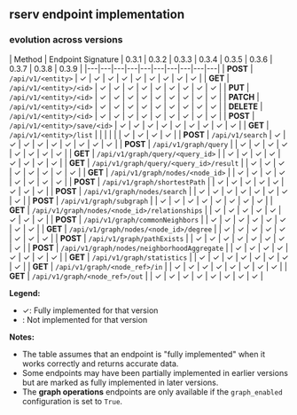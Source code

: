 ## rserv endpoint implementation 
### evolution across versions

| Method | Endpoint Signature | 0.3.1 | 0.3.2 | 0.3.3 | 0.3.4 | 0.3.5 | 0.3.6 | 0.3.7 | 0.3.8 | 0.3.9 |
|---|---|---|---|---|---|---|---|---|---|
| **POST** | `/api/v1/<entity>` | ✓ | ✓ | ✓ | ✓ | ✓ | ✓ | ✓ | ✓ | ✓ |
| **GET** | `/api/v1/<entity>/<id>` | ✓ | ✓ | ✓ | ✓ | ✓ | ✓ | ✓ | ✓ | ✓ |
| **PUT** | `/api/v1/<entity>/<id>` | ✓ | ✓ | ✓ | ✓ | ✓ | ✓ | ✓ | ✓ | ✓ |
| **PATCH** | `/api/v1/<entity>/<id>` | ✓ | ✓ | ✓ | ✓ | ✓ | ✓ | ✓ | ✓ | ✓ |
| **DELETE** | `/api/v1/<entity>/<id>` | ✓ | ✓ | ✓ | ✓ | ✓ | ✓ | ✓ | ✓ | ✓ |
| **POST** | `/api/v1/<entity>/save/<id>` | ✓ | ✓ | ✓ | ✓ | ✓ | ✓ | ✓ | ✓ | ✓ |
| **GET** | `/api/v1/<entity>/list` |  |  |  |  |  | ✓ | ✓ | ✓ | ✓ | 
| **POST** | `/api/v1/search` | ✓ | ✓ | ✓ | ✓ | ✓ | ✓ | ✓ | ✓ | ✓ |
| **POST** | `/api/v1/graph/query` |  | ✓ | ✓ | ✓ | ✓ | ✓ | ✓ | ✓ | ✓ |
| **GET** | `/api/v1/graph/query/<query_id>` |  | ✓ | ✓ | ✓ | ✓ | ✓ | ✓ | ✓ | ✓ |
| **GET** | `/api/v1/graph/query/<query_id>/result` |  | ✓ | ✓ | ✓ | ✓ | ✓ | ✓ | ✓ | ✓ |
| **GET** | `/api/v1/graph/nodes/<node_id>` |  | ✓ | ✓ | ✓ | ✓ | ✓ | ✓ | ✓ | ✓ | 
| **POST** | `/api/v1/graph/shortestPath` |  | ✓ | ✓ | ✓ | ✓ | ✓ | ✓ | ✓ | ✓ |
| **POST** | `/api/v1/graph/nodes/search` |  | ✓ | ✓ | ✓ | ✓ | ✓ | ✓ | ✓ | ✓ |
| **POST** | `/api/v1/graph/subgraph` |  | ✓ | ✓ | ✓ | ✓ | ✓ | ✓ | ✓ | ✓ |
| **GET** | `/api/v1/graph/nodes/<node_id>/relationships` |  | ✓ | ✓ | ✓ | ✓ | ✓ | ✓ | ✓ | ✓ |
| **POST** | `/api/v1/graph/commonNeighbors` |  | ✓ | ✓ | ✓ | ✓ | ✓ | ✓ | ✓ | ✓ | 
| **GET** | `/api/v1/graph/nodes/<node_id>/degree` |  | ✓ | ✓ | ✓ | ✓ | ✓ | ✓ | ✓ | ✓ |
| **POST** | `/api/v1/graph/pathExists` |  | ✓ | ✓ | ✓ | ✓ | ✓ | ✓ | ✓ | ✓ |
| **POST** | `/api/v1/graph/nodes/neighborhoodAggregate` |  | ✓ | ✓ | ✓ | ✓ | ✓ | ✓ | ✓ | ✓ |
| **GET** | `/api/v1/graph/statistics` |  | ✓ | ✓ | ✓ | ✓ | ✓ | ✓ | ✓ | ✓ |
| **GET** | `/api/v1/graph/<node_ref>/in` |  | ✓ | ✓ | ✓ | ✓ | ✓ | ✓ | ✓ | ✓ |
| **GET** | `/api/v1/graph/<node_ref>/out` |  | ✓ | ✓ | ✓ | ✓ | ✓ | ✓ | ✓ | ✓ |


**Legend:**

* ✓: Fully implemented for that version
*  : Not implemented for that version

**Notes:**

* The table assumes that an endpoint is "fully implemented" when it works correctly and returns accurate data. 
* Some endpoints may have been partially implemented in earlier versions but are marked as fully implemented in later versions.
* The **graph operations** endpoints are only available if the `graph_enabled` configuration is set to `True`. 
